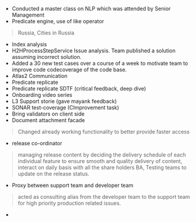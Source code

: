 * Conducted a master class on NLP which was attended by Senior Management
* Predicate engine, use of like operator 
> Russia, Cities in Russia
* Index analysis
* H2HProcessStepService Issue analysis. Team published a solution assuming incorrect solution.
* Added a 30 new test cases over a course of a week to motivate team to improve code codecoverage of the code base.
* Atlas2 Communication
* Predicate replicate
* Predicate replicate SDTF (critical feedback, deep dive)
* Onboarding video series
* L3 Support storie (gave mayank feedback)
* SONAR test-coverage (CImprovement task)
* Bring validators on client side
* Document attachment facade
> Changed already working functionality to better provide faster access
* release co-ordinator
> managing release content by deciding the delivery schedule of each individual feature to ensure smooth and quality delivery of content, interact on daily basis with all the share holders BA, Testing teams to update on the release status.

* Proxy between support team and developer team
> acted as consulting alias from the developer team to the support team for high priority production related issues.
*
